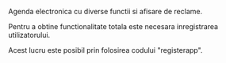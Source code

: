 Agenda electronica cu diverse functii si afisare de reclame.

Pentru a obtine functionalitate totala este necesara inregistrarea utilizatorului.

Acest lucru este posibil prin folosirea codului "registerapp". 
